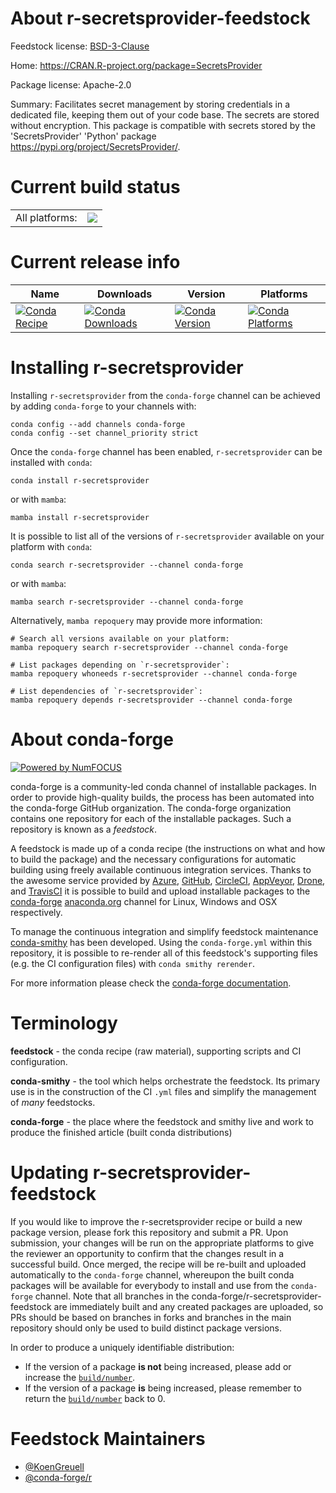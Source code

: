 About r-secretsprovider-feedstock
=================================

Feedstock license: [BSD-3-Clause](https://github.com/conda-forge/r-secretsprovider-feedstock/blob/main/LICENSE.txt)

Home: https://CRAN.R-project.org/package=SecretsProvider

Package license: Apache-2.0

Summary: Facilitates secret management by storing credentials in a dedicated file, keeping them out of your code base. The secrets are stored without encryption. This package is compatible with secrets stored by the 'SecretsProvider' 'Python' package <https://pypi.org/project/SecretsProvider/>.

Current build status
====================


<table><tr><td>All platforms:</td>
    <td>
      <a href="https://dev.azure.com/conda-forge/feedstock-builds/_build/latest?definitionId=25404&branchName=main">
        <img src="https://dev.azure.com/conda-forge/feedstock-builds/_apis/build/status/r-secretsprovider-feedstock?branchName=main">
      </a>
    </td>
  </tr>
</table>

Current release info
====================

| Name | Downloads | Version | Platforms |
| --- | --- | --- | --- |
| [![Conda Recipe](https://img.shields.io/badge/recipe-r--secretsprovider-green.svg)](https://anaconda.org/conda-forge/r-secretsprovider) | [![Conda Downloads](https://img.shields.io/conda/dn/conda-forge/r-secretsprovider.svg)](https://anaconda.org/conda-forge/r-secretsprovider) | [![Conda Version](https://img.shields.io/conda/vn/conda-forge/r-secretsprovider.svg)](https://anaconda.org/conda-forge/r-secretsprovider) | [![Conda Platforms](https://img.shields.io/conda/pn/conda-forge/r-secretsprovider.svg)](https://anaconda.org/conda-forge/r-secretsprovider) |

Installing r-secretsprovider
============================

Installing `r-secretsprovider` from the `conda-forge` channel can be achieved by adding `conda-forge` to your channels with:

```
conda config --add channels conda-forge
conda config --set channel_priority strict
```

Once the `conda-forge` channel has been enabled, `r-secretsprovider` can be installed with `conda`:

```
conda install r-secretsprovider
```

or with `mamba`:

```
mamba install r-secretsprovider
```

It is possible to list all of the versions of `r-secretsprovider` available on your platform with `conda`:

```
conda search r-secretsprovider --channel conda-forge
```

or with `mamba`:

```
mamba search r-secretsprovider --channel conda-forge
```

Alternatively, `mamba repoquery` may provide more information:

```
# Search all versions available on your platform:
mamba repoquery search r-secretsprovider --channel conda-forge

# List packages depending on `r-secretsprovider`:
mamba repoquery whoneeds r-secretsprovider --channel conda-forge

# List dependencies of `r-secretsprovider`:
mamba repoquery depends r-secretsprovider --channel conda-forge
```


About conda-forge
=================

[![Powered by
NumFOCUS](https://img.shields.io/badge/powered%20by-NumFOCUS-orange.svg?style=flat&colorA=E1523D&colorB=007D8A)](https://numfocus.org)

conda-forge is a community-led conda channel of installable packages.
In order to provide high-quality builds, the process has been automated into the
conda-forge GitHub organization. The conda-forge organization contains one repository
for each of the installable packages. Such a repository is known as a *feedstock*.

A feedstock is made up of a conda recipe (the instructions on what and how to build
the package) and the necessary configurations for automatic building using freely
available continuous integration services. Thanks to the awesome service provided by
[Azure](https://azure.microsoft.com/en-us/services/devops/), [GitHub](https://github.com/),
[CircleCI](https://circleci.com/), [AppVeyor](https://www.appveyor.com/),
[Drone](https://cloud.drone.io/welcome), and [TravisCI](https://travis-ci.com/)
it is possible to build and upload installable packages to the
[conda-forge](https://anaconda.org/conda-forge) [anaconda.org](https://anaconda.org/)
channel for Linux, Windows and OSX respectively.

To manage the continuous integration and simplify feedstock maintenance
[conda-smithy](https://github.com/conda-forge/conda-smithy) has been developed.
Using the ``conda-forge.yml`` within this repository, it is possible to re-render all of
this feedstock's supporting files (e.g. the CI configuration files) with ``conda smithy rerender``.

For more information please check the [conda-forge documentation](https://conda-forge.org/docs/).

Terminology
===========

**feedstock** - the conda recipe (raw material), supporting scripts and CI configuration.

**conda-smithy** - the tool which helps orchestrate the feedstock.
                   Its primary use is in the construction of the CI ``.yml`` files
                   and simplify the management of *many* feedstocks.

**conda-forge** - the place where the feedstock and smithy live and work to
                  produce the finished article (built conda distributions)


Updating r-secretsprovider-feedstock
====================================

If you would like to improve the r-secretsprovider recipe or build a new
package version, please fork this repository and submit a PR. Upon submission,
your changes will be run on the appropriate platforms to give the reviewer an
opportunity to confirm that the changes result in a successful build. Once
merged, the recipe will be re-built and uploaded automatically to the
`conda-forge` channel, whereupon the built conda packages will be available for
everybody to install and use from the `conda-forge` channel.
Note that all branches in the conda-forge/r-secretsprovider-feedstock are
immediately built and any created packages are uploaded, so PRs should be based
on branches in forks and branches in the main repository should only be used to
build distinct package versions.

In order to produce a uniquely identifiable distribution:
 * If the version of a package **is not** being increased, please add or increase
   the [``build/number``](https://docs.conda.io/projects/conda-build/en/latest/resources/define-metadata.html#build-number-and-string).
 * If the version of a package **is** being increased, please remember to return
   the [``build/number``](https://docs.conda.io/projects/conda-build/en/latest/resources/define-metadata.html#build-number-and-string)
   back to 0.

Feedstock Maintainers
=====================

* [@KoenGreuell](https://github.com/KoenGreuell/)
* [@conda-forge/r](https://github.com/orgs/conda-forge/teams/r/)

